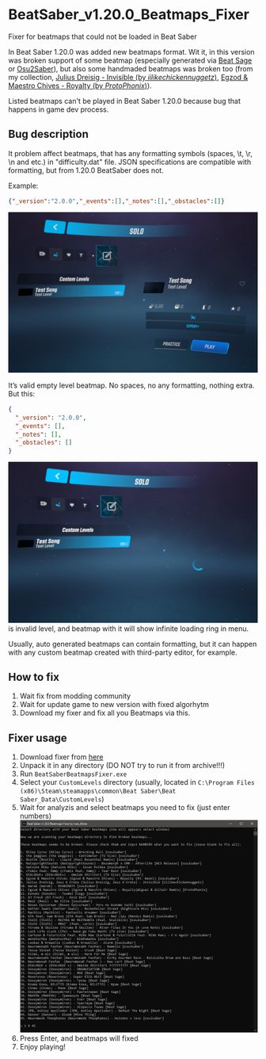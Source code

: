 # BeatSaber_v1.20.0_Beatmaps_Fixer
Fixer for beatmaps that could not be loaded in Beat Saber

In Beat Saber 1.20.0 was added new beatmaps format. Wit it, in this version was broken support of some beatmap (especially generated via [Beat Sage](https://beatsage.com/) or [Osu2Saber](https://github.com/Ivan-Alone/Osu2Saber)), but also some handmaded beatmaps was broken too (from my collection, [Julius Dreisig - Invisible \(by *iilikechickennuggetz*\)](https://beatsaver.com/maps/1556d), [Egzod & Maestro Chives - Royalty \(by *ProtoPhonix*\)](https://beatsaver.com/maps/1c1b9)).

Listed beatmaps can't be played in Beat Saber 1.20.0 because bug that happens in game dev process.

## Bug description
It problem affect beatmaps, that has any formatting symbols (spaces, \t, \r, \n and etc.) in "difficulty.dat" file. JSON specifications are compatible with formatting, but from 1.20.0 BeatSaber does not.

Example:

```json
{"_version":"2.0.0","_events":[],"_notes":[],"_obstacles":[]}
```
![Ok empty map](https://github.com/Ivan-Alone/BeatSaber_v1.20.0_Beatmaps_Fixer/blob/main/img/ok.jpg?raw=true)

It’s valid empty level beatmap. No spaces, no any formatting, nothing extra. But this:

```json
{
  "_version": "2.0.0",
  "_events": [],
  "_notes": [],
  "_obstacles": []
}
```
![Infinite loading](https://github.com/Ivan-Alone/BeatSaber_v1.20.0_Beatmaps_Fixer/blob/main/img/loading.jpg?raw=true)
is invalid level, and beatmap with it will show infinite loading ring in menu.

Usually, auto generated beatmaps can contain formatting, but it can happen with any custom beatmap created with third-party editor, for example.

## How to fix
1) Wait fix from modding community
2) Wait for update game to new version with fixed algorhytm
3) Download my fixer and fix all you Beatmaps via this.

## Fixer usage
1) Download fixer from [here](https://github.com/Ivan-Alone/BeatSaber_v1.20.0_Beatmaps_Fixer/releases/download/1.20.0/BeatSaberBeatmapsFixer.7z)
2) Unpack it in any directory (DO NOT try to run it from archive!!!)
3) Run `BeatSaberBeatmapsFixer.exe`
4) Select your `CustomLevels` directory (usually, located in `C:\Program Files (x86)\Steam\steamapps\common\Beat Saber\Beat Saber_Data\CustomLevels`)
5) Wait for analyzis and select beatmaps you need to fix (just enter numbers)
![Application](https://github.com/Ivan-Alone/BeatSaber_v1.20.0_Beatmaps_Fixer/blob/1.20.0/img/consle.jpg?raw=true)
6) Press Enter, and beatmaps will fixed
7) Enjoy playing!
